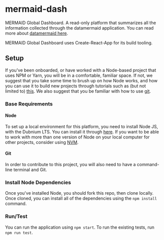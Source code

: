 # mermaid-dash

MERMAID Global Dashboard. A read-only platform that summarizes all the information collected through the datamermaid application. You can read more about [datamermaid here](https://datamermaid.org/).

MERMAID Global Dashboard uses Create-React-App for its build tooling.

## Setup

If you've been onboarded, or have worked with a Node-based project that uses NPM or Yarn, you will be in a comfortable, familiar space. If not, we suggest that you take some time to brush up on how Node works, and how you can use it to build new projects through tutorials such as (but not limited to) [this](https://www.tutorialspoint.com/nodejs/nodejs_npm.htm). We also suggest that you be familiar with how to use [git](https://try.github.io/).

### Base Requirements

#### Node

To set up a local environment for this platform, you need to install Node JS, with the Dubnium LTS. You can install it through [here](https://nodejs.org/en/download/). If you want to be able to work with more than one version of Node on your local computer for other projects, consider using [NVM](https://github.com/nvm-sh/nvm).

#### Git

In order to contribute to this project, you will also need to have a command-line terminal and Git.

### Install Node Dependencies

Once you've installed Node, you should fork this repo, then clone locally. Once cloned, you can install all of the dependencies using the `npm install` command.

### Run/Test

You can run the application using `npm start`. To run the existing tests, run `npm run test`.

